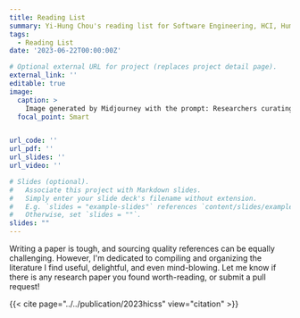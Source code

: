 ```yaml
---
title: Reading List 
summary: Yi-Hung Chou's reading list for Software Engineering, HCI, Human-AI Interaction
tags:
  - Reading List
date: '2023-06-22T00:00:00Z'

# Optional external URL for project (replaces project detail page).
external_link: ''
editable: true
image:
  caption: >
    Image generated by Midjourney with the prompt: Researchers curating a reading list for software engineering research, realistic
  focal_point: Smart


url_code: ''
url_pdf: ''
url_slides: ''
url_video: ''

# Slides (optional).
#   Associate this project with Markdown slides.
#   Simply enter your slide deck's filename without extension.
#   E.g. `slides = "example-slides"` references `content/slides/example-slides.md`.
#   Otherwise, set `slides = ""`.
slides: ""
---
```

Writing a paper is tough, and sourcing quality references can be equally challenging. However, I'm dedicated to compiling and organizing the literature I find useful, delightful, and even mind-blowing. Let me know if there is any research paper you found worth-reading, or submit a pull request!

{{< cite page="../../publication/2023hicss" view="citation" >}}


